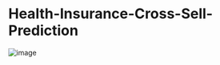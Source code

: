 # Health-Insurance-Cross-Sell-Prediction 

![image](https://github.com/ankit1088/Health-Insurance-prediction/assets/99710082/023dfce8-2875-420e-af75-d1c74d162347)
